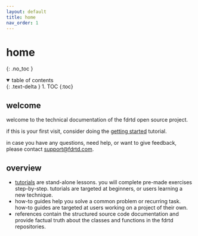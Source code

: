 ```yaml
---
layout: default
title: home
nav_order: 1
---
```


# home
{: .no_toc }

<details open markdown="block">
  <summary>
    table of contents
  </summary>
  {: .text-delta }
1. TOC
{:toc}
</details>


## welcome
welcome to the technical documentation of the fdrtd open source project.

if this is your first visit, consider doing the [getting started](./tutorials/getting_started) tutorial.

in case you have any questions, need help, or want to give feedback, please contact [support@fdrtd.com](mailto:support@fdrtd.com).

## overview

* [tutorials](./tutorials) are stand-alone lessons. you will complete pre-made exercises step-by-step. tutorials are targeted at beginners, or users learning a new technique.
* how-to guides help you solve a common problem or recurring task. how-to guides are targeted at users working on a project of their own.
* references contain the structured source code documentation and provide factual truth about the classes and functions in the fdrtd repositories. 

